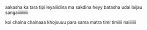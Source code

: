 aakasha ka tara tipi
leyaiiidina ma sakdina 
heyy batasha udai laijau sangaiiiiiiiiii


koi chaina chainaaa
khojxuuu para sama 
matra timi timiiii naiiiiiii
